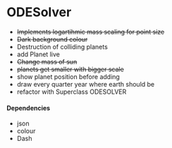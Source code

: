 # ODESolver

- ~~Implements logartihmic mass scaling for point size~~
- ~~Dark background colour~~
- Destruction of colliding planets
- add Planet live
- ~~Change mass of sun~~
- ~~planets get smaller with bigger scale~~
- show planet position before adding
- draw every quarter year where earth should be
- refactor with Superclass ODESOLVER

#### Dependencies

- json
- colour
- Dash